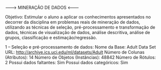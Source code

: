 ---> MINERAÇÃO DE DADOS <---

Objetivo: Estimular o aluno a aplicar os conhecimentos apresentados no decorrer da disciplina em problemas reais de mineração de dados, utilizando as técnicas de seleção, pré-processamento e transformação de dados, técnicas de visualização de dados, análise descritiva, análise de grupos, classificação e estimação/regressão. 

1 – Seleção e pré-processamento de dados: 
Nome da Base: Adult Data Set
URL: http://archive.ics.uci.edu/ml/datasets/Adult 
Número de Colunas (Atributos): 14 
Número de Objetos (Instâncias): 48842 
Número de Rótulos: 2
Possui dados faltantes: Sim
Possui dados categóricos: Sim
